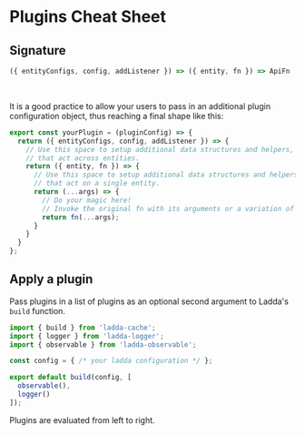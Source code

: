 # Plugins Cheat Sheet

## Signature

```javascript
({ entityConfigs, config, addListener }) => ({ entity, fn }) => ApiFn
```

<br/>

It is a good practice to allow your users to pass in an additional
plugin configuration object, thus reaching a final shape like this:

```javascript
export const yourPlugin = (pluginConfig) => {
  return ({ entityConfigs, config, addListener }) => {
    // Use this space to setup additional data structures and helpers,
    // that act across entities.
    return ({ entity, fn }) => {
      // Use this space to setup additional data structures and helpers,
      // that act on a single entity.
      return (...args) => {
        // Do your magic here!
        // Invoke the original fn with its arguments or a variation of it.
        return fn(...args);
      }
    }
  }
};
```

## Apply a plugin

Pass plugins in a list of plugins as an optional second argument to
Ladda's `build` function.

```javascript
import { build } from 'ladda-cache';
import { logger } from 'ladda-logger';
import { observable } from 'ladda-observable';

const config = { /* your ladda configuration */ };

export default build(config, [
  observable(),
  logger()
]);
```

Plugins are evaluated from left to right.

